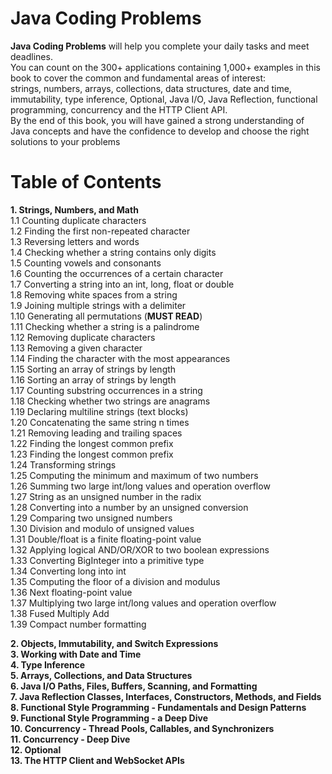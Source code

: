 # Java Coding Problems
**Java Coding Problems** will help you complete your daily tasks and meet deadlines.<br>  You can count on the 300+ applications containing 1,000+ examples in this book to cover the common and fundamental areas of interest: <br> strings, numbers, arrays, collections, data structures, date and time, immutability, type inference, Optional, Java I/O, Java Reflection, functional programming, concurrency and the HTTP Client API.<br>  By the end of this book, you will have gained a strong understanding of Java concepts and have the confidence to develop and choose the right solutions to your problems

# Table of Contents
**1. Strings, Numbers, and Math**<br>
   1.1 Counting duplicate characters<br>
   1.2 Finding the first non-repeated character<br>
   1.3 Reversing letters and words<br>
   1.4 Checking whether a string contains only digits<br>
   1.5 Counting vowels and consonants<br>
   1.6 Counting the occurrences of a certain character<br>
   1.7 Converting a string into an int, long, float or double<br>
   1.8 Removing white spaces from a string<br>
   1.9 Joining multiple strings with a delimiter<br>
   1.10 Generating all permutations (**MUST READ**)<br>
   1.11 Checking whether a string is a palindrome<br>
   1.12 Removing duplicate characters<br>
   1.13 Removing a given character<br>
   1.14 Finding the character with the most appearances<br>
   1.15 Sorting an array of strings by length<br>
   1.16 Sorting an array of strings by length<br>
   1.17 Counting substring occurrences in a string<br>
   1.18 Checking whether two strings are anagrams<br>
   1.19 Declaring multiline strings (text blocks)<br>
   1.20 Concatenating the same string n times<br>
   1.21 Removing leading and trailing spaces<br>
   1.22 Finding the longest common prefix<br>
   1.23 Finding the longest common prefix<br>
   1.24 Transforming strings<br>
   1.25 Computing the minimum and maximum of two numbers<br>
   1.26 Summing two large int/long values and operation overflow<br>
   1.27 String as an unsigned number in the radix<br>
   1.28 Converting into a number by an unsigned conversion<br>
   1.29 Comparing two unsigned numbers<br>
   1.30 Division and modulo of unsigned values<br>
   1.31 Double/float is a finite floating-point value<br>
   1.32 Applying logical AND/OR/XOR to two boolean expressions<br>
   1.33 Converting BigInteger into a primitive type<br>
   1.34 Converting long into int<br>
   1.35  Computing the floor of a division and modulus<br>
   1.36 Next floating-point value<br>
   1.37 Multiplying two large int/long values and operation overflow<br>
   1.38 Fused Multiply Add<br>
   1.39 Compact number formatting<br>
   
**2. Objects, Immutability, and Switch Expressions**<br>
**3. Working with Date and Time**<br>
**4. Type Inference**<br>
**5. Arrays, Collections, and Data Structures**<br>
**6. Java I/O Paths, Files, Buffers, Scanning, and Formatting**<br>
**7. Java Reflection Classes, Interfaces, Constructors, Methods, and Fields**<br>
**8. Functional Style Programming - Fundamentals and Design Patterns**<br>
**9. Functional Style Programming - a Deep Dive**<br>
**10. Concurrency - Thread Pools, Callables, and Synchronizers**<br>
**11. Concurrency - Deep Dive**<br>
**12. Optional**<br>
**13. The HTTP Client and WebSocket APIs**<br>

